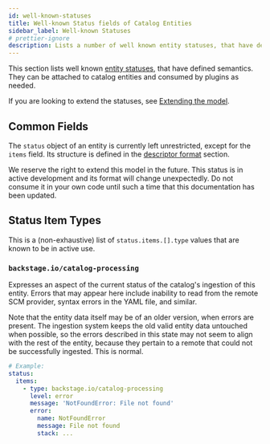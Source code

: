 ```yaml
---
id: well-known-statuses
title: Well-known Status fields of Catalog Entities
sidebar_label: Well-known Statuses
# prettier-ignore
description: Lists a number of well known entity statuses, that have defined semantics. They can be attached to catalog entities and consumed by plugins as needed.
---
```


This section lists well known
[entity statuses](descriptor-format.md#common-to-all-kinds-status), that have
defined semantics. They can be attached to catalog entities and consumed by
plugins as needed.

If you are looking to extend the statuses, see
[Extending the model](extending-the-model.md).

## Common Fields

The `status` object of an entity is currently left unrestricted, except for the
`items` field. Its structure is defined in the
[descriptor format](descriptor-format.md#common-to-all-kinds-status) section.

We reserve the right to extend this model in the future. This status is in
active development and its format will change unexpectedly. Do not consume it in
your own code until such a time that this documentation has been updated.

## Status Item Types

This is a (non-exhaustive) list of `status.items.[].type` values that are known
to be in active use.

### `backstage.io/catalog-processing`

Expresses an aspect of the current status of the catalog's ingestion of this
entity. Errors that may appear here include inability to read from the remote
SCM provider, syntax errors in the YAML file, and similar.

Note that the entity data itself may be of an older version, when errors are
present. The ingestion system keeps the old valid entity data untouched when
possible, so the errors described in this state may not seem to align with the
rest of the entity, because they pertain to a remote that could not be
successfully ingested. This is normal.

```yaml
# Example:
status:
  items:
    - type: backstage.io/catalog-processing
      level: error
      message: 'NotFoundError: File not found'
      error:
        name: NotFoundError
        message: File not found
        stack: ...
```
